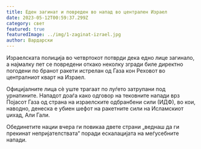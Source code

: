 ```yaml
---
title: Еден загинат и повреден во напад во централен Израел
date: 2023-05-12T00:59:37.299Z
category: свет
featured: true
featuredImage: ../img/1-zaginat-izrael.jpg
author: Вардарски
---
```

Израелската полиција во четвртокот потврди дека едно лице загинало, а најмалку пет се повредени откако неколку згради биле директно погодени по бранот ракети истрелан од Газа кон Реховот во централниот кварт на Израел.

Официјалните лица сè уште трагаат по луѓето затрупани под урнатините. Нападот доаѓа како одговор на тековните напади врз Појасот Газа од страна на израелските одбранбени сили (ИДФ), во кои, наводно, денеска е убиен шефот на ракетните сили на Исламскиот џихад, Али Гали.

Обединетите нации вчера ги повикаа двете страни „веднаш да ги прекинат непријателствата“ поради ескалацијата на меѓусебните напади.